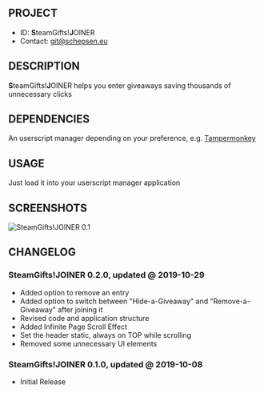 ## PROJECT ##

* ID: **S**teamGifts!**J**OINER
* Contact: git@schepsen.eu

## DESCRIPTION ##

**S**teamGifts!**J**OINER helps you enter giveaways saving thousands of unnecessary clicks

## DEPENDENCIES ##

An userscript manager depending on your preference, e.g. [Tampermonkey](https://chrome.google.com/webstore/detail/tampermonkey/dhdgffkkebhmkfjojejmpbldmpobfkfo?hl=de)

## USAGE ##

Just load it into your userscript manager application

## SCREENSHOTS ##

![SteamGifts!JOINER 0.1](https://i.imgur.com/JoU2HzF.png)

## CHANGELOG ##

### SteamGifts!JOINER 0.2.0, updated @ 2019-10-29 ###

* Added option to remove an entry
* Added option to switch between "Hide-a-Giveaway" and "Remove-a-Giveaway" after joining it
* Revised code and application structure
* Added Infinite Page Scroll Effect
* Set the header static, always on TOP while scrolling
* Removed some unnecessary UI elements

### SteamGifts!JOINER 0.1.0, updated @ 2019-10-08 ###

* Initial Release
